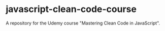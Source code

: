 # javascript-clean-code-course
A repository for the Udemy course "Mastering Clean Code in JavaScript".
